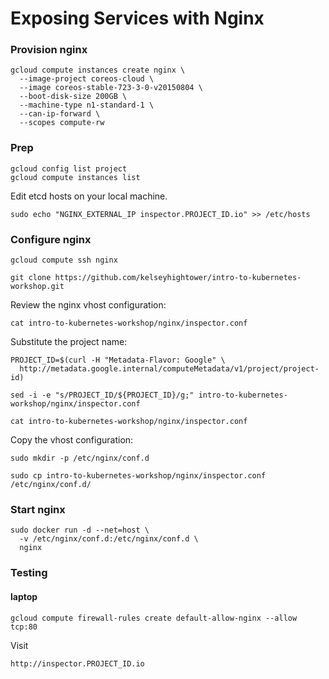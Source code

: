 # Exposing Services with Nginx

### Provision nginx

```
gcloud compute instances create nginx \
  --image-project coreos-cloud \
  --image coreos-stable-723-3-0-v20150804 \
  --boot-disk-size 200GB \
  --machine-type n1-standard-1 \
  --can-ip-forward \
  --scopes compute-rw
```

### Prep 

```
gcloud config list project
gcloud compute instances list
```

Edit etcd hosts on your local machine.

```
sudo echo "NGINX_EXTERNAL_IP inspector.PROJECT_ID.io" >> /etc/hosts
```

### Configure nginx

```
gcloud compute ssh nginx
```

```
git clone https://github.com/kelseyhightower/intro-to-kubernetes-workshop.git
```

Review the nginx vhost configuration:

```
cat intro-to-kubernetes-workshop/nginx/inspector.conf
```

Substitute the project name:

```
PROJECT_ID=$(curl -H "Metadata-Flavor: Google" \
  http://metadata.google.internal/computeMetadata/v1/project/project-id)
```

```
sed -i -e "s/PROJECT_ID/${PROJECT_ID}/g;" intro-to-kubernetes-workshop/nginx/inspector.conf
```

```
cat intro-to-kubernetes-workshop/nginx/inspector.conf
```

Copy the vhost configuration:

```
sudo mkdir -p /etc/nginx/conf.d
```

```
sudo cp intro-to-kubernetes-workshop/nginx/inspector.conf  /etc/nginx/conf.d/
```

### Start nginx

```
sudo docker run -d --net=host \
  -v /etc/nginx/conf.d:/etc/nginx/conf.d \
  nginx
```

### Testing 

#### laptop

```
gcloud compute firewall-rules create default-allow-nginx --allow tcp:80
```

Visit 

```
http://inspector.PROJECT_ID.io
```
